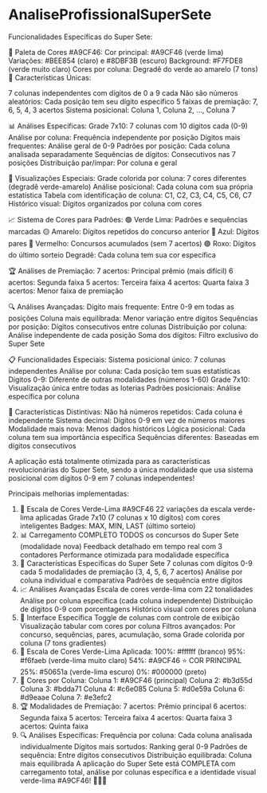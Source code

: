 # AnaliseProfissionalSuperSete

Funcionalidades Específicas do Super Sete:

🎨 Paleta de Cores #A9CF46:
Cor principal: #A9CF46 (verde lima)
Variações: #BEE854 (claro) e #8DBF3B (escuro)
Background: #F7FDE8 (verde muito claro)
Cores por coluna: Degradê do verde ao amarelo (7 tons)
🎯 Características Únicas:

7 colunas independentes com dígitos de 0 a 9 cada
Não são números aleatórios: Cada posição tem seu dígito específico
5 faixas de premiação: 7, 6, 5, 4, 3 acertos
Sistema posicional: Coluna 1, Coluna 2, ..., Coluna 7

📊 Análises Específicas:
Grade 7x10: 7 colunas com 10 dígitos cada (0-9)
Análise por coluna: Frequência independente por posição
Dígitos mais frequentes: Análise geral de 0-9
Padrões por posição: Cada coluna analisada separadamente
Sequências de dígitos: Consecutivos nas 7 posições
Distribuição par/ímpar: Por coluna e geral

🎲 Visualizações Especiais:
Grade colorida por coluna: 7 cores diferentes (degradê verde-amarelo)
Análise posicional: Cada coluna com sua própria estatística
Tabela com identificação de coluna: C1, C2, C3, C4, C5, C6, C7
Histórico visual: Dígitos organizados por coluna com cores

📈 Sistema de Cores para Padrões:
🟢 Verde Lima: Padrões e sequências marcadas
🟡 Amarelo: Dígitos repetidos do concurso anterior
🔵 Azul: Dígitos pares
🔴 Vermelho: Concursos acumulados (sem 7 acertos)
🟣 Roxo: Dígitos do último sorteio
Degradê: Cada coluna tem sua cor específica

🏆 Análises de Premiação:
7 acertos: Principal prêmio (mais difícil)
6 acertos: Segunda faixa
5 acertos: Terceira faixa
4 acertos: Quarta faixa
3 acertos: Menor faixa de premiação

🔍 Análises Avançadas:
Dígito mais frequente: Entre 0-9 em todas as posições
Coluna mais equilibrada: Menor variação entre dígitos
Sequências por posição: Dígitos consecutivos entre colunas
Distribuição por coluna: Análise independente de cada posição
Soma dos dígitos: Filtro exclusivo do Super Sete

📋 Funcionalidades Especiais:
Sistema posicional único: 7 colunas independentes
Análise por coluna: Cada posição tem suas estatísticas
Dígitos 0-9: Diferente de outras modalidades (números 1-60)
Grade 7x10: Visualização única entre todas as loterias
Padrões posicionais: Análise específica por coluna

🎯 Características Distintivas:
Não há números repetidos: Cada coluna é independente
Sistema decimal: Dígitos 0-9 em vez de números maiores
Modalidade mais nova: Menos dados históricos
Lógica posicional: Cada coluna tem sua importância específica
Sequências diferentes: Baseadas em dígitos consecutivos

A aplicação está totalmente otimizada para as características revolucionárias do Super Sete, sendo a única modalidade que usa sistema posicional com dígitos 0-9 em 7 colunas independentes!

Principais melhorias implementadas:
1. 🎨 Escala de Cores Verde-Lima #A9CF46
22 variações da escala verde-lima aplicadas
Grade 7x10 (7 colunas x 10 dígitos) com cores inteligentes
Badges: MAX, MIN, LAST (último sorteio)
2. 📊 Carregamento COMPLETO
TODOS os concursos do Super Sete (modalidade nova)
Feedback detalhado em tempo real com 3 contadores
Performance otimizada para modalidade específica
3. 🎯 Características Específicas do Super Sete
7 colunas com dígitos 0-9 cada
5 modalidades de premiação (3, 4, 5, 6, 7 acertos)
Análise por coluna individual e comparativa
Padrões de sequência entre dígitos
4. 📈 Análises Avançadas
Escala de cores verde-lima com 22 tonalidades
Análise por coluna específica (cada coluna independente)
Distribuição de dígitos 0-9 com porcentagens
Histórico visual com cores por coluna
5. 🎯 Interface Específica
Toggle de colunas com controle de exibição
Visualização tabular com cores por coluna
Filtros avançados: Por concurso, sequências, pares, acumulação, soma
Grade colorida por coluna (7 tons gradientes)
6. 💚 Escala de Cores Verde-Lima Aplicada:
100%: #ffffff (branco)
95%: #f6faeb (verde-lima muito claro)
54%: #A9CF46 ⭐ COR PRINCIPAL
25%: #50651a (verde-lima escuro)
0%: #000000 (preto)
7. 🎨 Cores por Coluna:
Coluna 1: #A9CF46 (principal)
Coluna 2: #b3d55d
Coluna 3: #bdda71
Coluna 4: #c6e085
Coluna 5: #d0e59a
Coluna 6: #d9eaae
Coluna 7: #e3efc2
8. 🏆 Modalidades de Premiação:
7 acertos: Prêmio principal
6 acertos: Segunda faixa
5 acertos: Terceira faixa
4 acertos: Quarta faixa
3 acertos: Quinta faixa
9. 🔍 Análises Específicas:
Frequência por coluna: Cada coluna analisada individualmente
Dígitos mais sortudos: Ranking geral 0-9
Padrões de sequência: Entre dígitos consecutivos
Distribuição equilibrada: Coluna mais equilibrada
A aplicação do Super Sete está COMPLETA com carregamento total, análise por colunas específica e a identidade visual verde-lima #A9CF46! 🎯💚✨